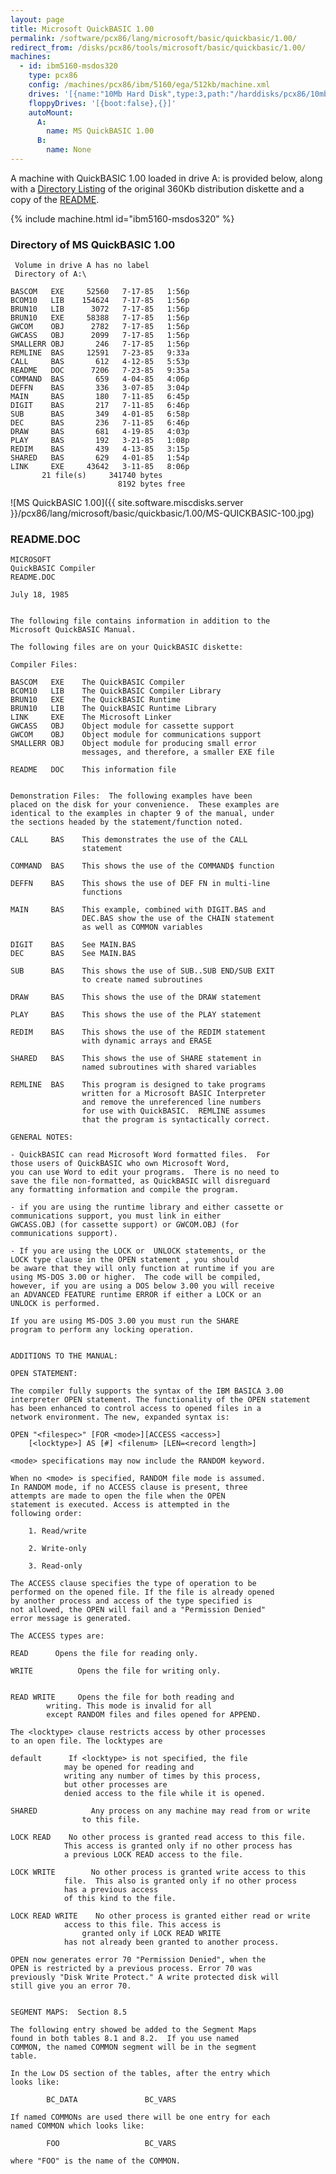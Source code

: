 ```yaml
---
layout: page
title: Microsoft QuickBASIC 1.00
permalink: /software/pcx86/lang/microsoft/basic/quickbasic/1.00/
redirect_from: /disks/pcx86/tools/microsoft/basic/quickbasic/1.00/
machines:
  - id: ibm5160-msdos320
    type: pcx86
    config: /machines/pcx86/ibm/5160/ega/512kb/machine.xml
    drives: '[{name:"10Mb Hard Disk",type:3,path:"/harddisks/pcx86/10mb/MSDOS320-C400.json"}]'
    floppyDrives: '[{boot:false},{}]'
    autoMount:
      A:
        name: MS QuickBASIC 1.00
      B:
        name: None
---
```


A machine with QuickBASIC 1.00 loaded in drive A: is provided below, along with a
[Directory Listing](#directory-of-ms-quickbasic-100) of the original 360Kb distribution diskette
and a copy of the [README](#readmedoc).

{% include machine.html id="ibm5160-msdos320" %}

### Directory of MS QuickBASIC 1.00

     Volume in drive A has no label
     Directory of A:\

    BASCOM   EXE     52560   7-17-85   1:56p
    BCOM10   LIB    154624   7-17-85   1:56p
    BRUN10   LIB      3072   7-17-85   1:56p
    BRUN10   EXE     58388   7-17-85   1:56p
    GWCOM    OBJ      2782   7-17-85   1:56p
    GWCASS   OBJ      2099   7-17-85   1:56p
    SMALLERR OBJ       246   7-17-85   1:56p
    REMLINE  BAS     12591   7-23-85   9:33a
    CALL     BAS       612   4-12-85   5:53p
    README   DOC      7206   7-23-85   9:35a
    COMMAND  BAS       659   4-04-85   4:06p
    DEFFN    BAS       336   3-07-85   3:04p
    MAIN     BAS       180   7-11-85   6:45p
    DIGIT    BAS       217   7-11-85   6:46p
    SUB      BAS       349   4-01-85   6:58p
    DEC      BAS       236   7-11-85   6:46p
    DRAW     BAS       681   4-19-85   4:03p
    PLAY     BAS       192   3-21-85   1:08p
    REDIM    BAS       439   4-13-85   3:15p
    SHARED   BAS       629   4-01-85   1:54p
    LINK     EXE     43642   3-11-85   8:06p
           21 file(s)     341740 bytes
                            8192 bytes free

![MS QuickBASIC 1.00]({{ site.software.miscdisks.server }}/pcx86/lang/microsoft/basic/quickbasic/1.00/MS-QUICKBASIC-100.jpg)

### README.DOC

    MICROSOFT
    QuickBASIC Compiler
    README.DOC

    July 18, 1985


    The following file contains information in addition to the
    Microsoft QuickBASIC Manual.

    The following files are on your QuickBASIC diskette:

    Compiler Files:

    BASCOM   EXE    The QuickBASIC Compiler
    BCOM10   LIB    The QuickBASIC Compiler Library
    BRUN10   EXE    The QuickBASIC Runtime
    BRUN10   LIB    The QuickBASIC Runtime Library
    LINK     EXE    The Microsoft Linker
    GWCASS   OBJ    Object module for cassette support
    GWCOM    OBJ    Object module for communications support
    SMALLERR OBJ    Object module for producing small error
                    messages, and therefore, a smaller EXE file

    README   DOC    This information file


    Demonstration Files:  The following examples have been
    placed on the disk for your convenience.  These examples are
    identical to the examples in chapter 9 of the manual, under
    the sections headed by the statement/function noted.

    CALL     BAS    This demonstrates the use of the CALL
                    statement

    COMMAND  BAS    This shows the use of the COMMAND$ function

    DEFFN    BAS    This shows the use of DEF FN in multi-line
                    functions

    MAIN     BAS    This example, combined with DIGIT.BAS and
                    DEC.BAS show the use of the CHAIN statement
                    as well as COMMON variables

    DIGIT    BAS    See MAIN.BAS
    DEC      BAS    See MAIN.BAS

    SUB      BAS    This shows the use of SUB..SUB END/SUB EXIT
                    to create named subroutines

    DRAW     BAS    This shows the use of the DRAW statement

    PLAY     BAS    This shows the use of the PLAY statement

    REDIM    BAS    This shows the use of the REDIM statement
                    with dynamic arrays and ERASE

    SHARED   BAS    This shows the use of SHARE statement in
                    named subroutines with shared variables

    REMLINE  BAS    This program is designed to take programs
                    written for a Microsoft BASIC Interpreter
                    and remove the unreferenced line numbers
                    for use with QuickBASIC.  REMLINE assumes
                    that the program is syntactically correct.

    GENERAL NOTES:

    - QuickBASIC can read Microsoft Word formatted files.  For
    those users of QuickBASIC who own Microsoft Word,
    you can use Word to edit your programs.  There is no need to
    save the file non-formatted, as QuickBASIC will disreguard
    any formatting information and compile the program.

    - if you are using the runtime library and either cassette or
    communications support, you must link in either
    GWCASS.OBJ (for cassette support) or GWCOM.OBJ (for
    communications support).

    - If you are using the LOCK or  UNLOCK statements, or the
    LOCK type clause in the OPEN statement , you should
    be aware that they will only function at runtime if you are
    using MS-DOS 3.00 or higher.  The code will be compiled,
    however, if you are using a DOS below 3.00 you will receive
    an ADVANCED FEATURE runtime ERROR if either a LOCK or an
    UNLOCK is performed.

    If you are using MS-DOS 3.00 you must run the SHARE
    program to perform any locking operation.


    ADDITIONS TO THE MANUAL:

    OPEN STATEMENT:

    The compiler fully supports the syntax of the IBM BASICA 3.00
    interpreter OPEN statement. The functionality of the OPEN statement
    has been enhanced to control access to opened files in a
    network environment. The new, expanded syntax is:

    OPEN "<filespec>" [FOR <mode>][ACCESS <access>]
        [<locktype>] AS [#] <filenum> [LEN=<record length>]

    <mode> specifications may now include the RANDOM keyword.

    When no <mode> is specified, RANDOM file mode is assumed.
    In RANDOM mode, if no ACCESS clause is present, three
    attempts are made to open the file when the OPEN
    statement is executed. Access is attempted in the
    following order:

        1. Read/write

        2. Write-only

        3. Read-only

    The ACCESS clause specifies the type of operation to be
    performed on the opened file. If the file is already opened
    by another process and access of the type specified is
    not allowed, the OPEN will fail and a "Permission Denied"
    error message is generated.

    The ACCESS types are:

    READ      Opens the file for reading only.

    WRITE          Opens the file for writing only.


    READ WRITE     Opens the file for both reading and
            writing. This mode is invalid for all
            except RANDOM files and files opened for APPEND.

    The <locktype> clause restricts access by other processes
    to an open file. The locktypes are

    default      If <locktype> is not specified, the file
                may be opened for reading and
                writing any number of times by this process,
                but other processes are
                denied access to the file while it is opened.

    SHARED            Any process on any machine may read from or write
                    to this file.

    LOCK READ    No other process is granted read access to this file.
                This access is granted only if no other process has
                a previous LOCK READ access to the file.

    LOCK WRITE        No other process is granted write access to this
                file.  This also is granted only if no other process
                has a previous access
                of this kind to the file.

    LOCK READ WRITE    No other process is granted either read or write
                access to this file. This access is
                    granted only if LOCK READ WRITE
                has not already been granted to another process.

    OPEN now generates error 70 "Permission Denied", when the
    OPEN is restricted by a previous process. Error 70 was
    previously "Disk Write Protect." A write protected disk will
    still give you an error 70.


    SEGMENT MAPS:  Section 8.5

    The following entry showed be added to the Segment Maps
    found in both tables 8.1 and 8.2.  If you use named
    COMMON, the named COMMON segment will be in the segment
    table.

    In the Low DS section of the tables, after the entry which
    looks like:

            BC_DATA               BC_VARS

    If named COMMONs are used there will be one entry for each
    named COMMON which looks like:

            FOO                   BC_VARS

    where "FOO" is the name of the COMMON.
